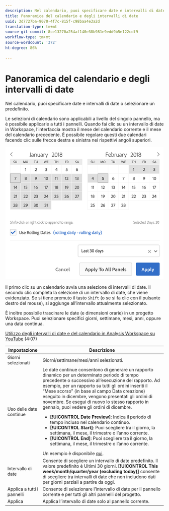 ```yaml
---
description: Nel calendario, puoi specificare date e intervalli di date o selezionare un predefinito.
title: Panoramica del calendario e degli intervalli di date
uuid: 3d7727ba-9070-4f7c-815f-c98baa4e3a2d
translation-type: tm+mt
source-git-commit: 8ce13270a254af140e38b981e9edd9b5e122cdf9
workflow-type: tm+mt
source-wordcount: '372'
ht-degree: 86%

---
```



# Panoramica del calendario e degli intervalli di date

Nel calendario, puoi specificare date e intervalli di date o selezionare un predefinito.

Le selezioni di calendario sono applicabili a livello del singolo pannello, ma è possibile applicarle a tutti i pannelli. Quando fai clic su un intervallo di date in Workspace, l’interfaccia mostra il mese del calendario corrente e il mese del calendario precedente. È possibile regolare questi due calendari facendo clic sulle frecce destra e sinistra nei rispettivi angoli superiori.

![Calendario](assets/aw_calendar.png)

Il primo clic su un calendario avvia una selezione di intervalli di date. Il secondo clic completa la selezione di un intervallo di date, che viene evidenziato. Se si tiene premuto il tasto `Shift` (o se si fa clic con il pulsante destro del mouse), si aggiunge all’intervallo attualmente selezionato.

È inoltre possibile trascinare le date (e dimensioni orarie) in un progetto Workspace. Puoi selezionare specifici giorni, settimane, mesi, anni, oppure una data continua.

[Utilizzo degli intervalli di date e del calendario in Analysis Workspace su YouTube](https://www.youtube.com/watch?v=L4FSrxr3SDA&amp;list=PL2tCx83mn7GuNnQdYGOtlyCu0V5mEZ8sS&amp;index=28) (4:07)

| Impostazione | Descrizione |
|--- |--- |
| Giorni selezionati | Giorni/settimane/mesi/anni selezionati. |
| Uso delle date continue | Le date continue consentono di generare un rapporto dinamico per un determinato periodo di tempo precedente o successivo all’esecuzione del rapporto. Ad esempio, per un rapporto su tutti gli ordini inseriti il “Mese scorso” (in base al campo Data creazione) eseguito in dicembre, vengono presentati gli ordini di novembre. Se esegui di nuovo lo stesso rapporto in gennaio, puoi vedere gli ordini di dicembre.<ul><li>**[!UICONTROL Date Preview]**: Indica il periodo di tempo incluso nel calendario continuo.</li><li>**[!UICONTROL Start]**: Puoi scegliere tra il giorno, la settimana, il mese, il trimestre o l’anno corrente.</li><li>**[!UICONTROL End]**: Puoi scegliere tra il giorno, la settimana, il mese, il trimestre o l’anno corrente.</li></ul>Un esempio è disponibile [qui](/help/analyze/analysis-workspace/components/calendar-date-ranges/custom-date-ranges.md). |
| Intervallo di date | Consente di scegliere un intervallo di date predefinito. Il valore predefinito è Ultimi 30 giorni. **[!UICONTROL This week/month/quarter/year (excluding today)]** consente di scegliere tra intervalli di date che non includono dati per giorni parziali a partire da oggi. |
| Applica a tutti i pannelli | Consente di selezionare l’intervallo di date per il pannello corrente e per tutti gli altri pannelli del progetto. |
| Applica | Applica l’intervallo di date solo al pannello corrente. |

